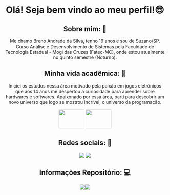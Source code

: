 
<h1 align = "center"> Olá! Seja bem vindo ao meu perfil!😎 </h1>

<div align = "center">
<h2>Sobre mim: 🤖</h2>
<p>Me chamo Breno Andrade da Silva, tenho 19 anos e sou de Suzano/SP. Curso Análise e Desenvolvimento de Sistemas pela Faculdade de Tecnologia Estadual - Mogi das Cruzes (Fatec-MC), onde estou atualmente no quinto semestre (Noturno).</p>
<h2>Minha vida acadêmica: 📒</h2>
<p> Iniciei os estudos nessa área motivado pela paixão em jogos eletrônicos que aos 14 anos me despertou a curiosidade para aprender sobre hardwares e softwares. Apaixonado por essa área, parti para descobrir um novo universo que logo se mostrou incrível, o universo da programação.</p>
<img height = "60" width = "80" src="https://cdn.jsdelivr.net/gh/devicons/devicon/icons/java/java-original-wordmark.svg" />
<img height = "60" width = "80" src="https://cdn.jsdelivr.net/gh/devicons/devicon/icons/intellij/intellij-original.svg" />         
</div>

<div align = "center">
<h2> Redes sociais: 📸</h2>
<a href="https://www.instagram.com/bre_nou"><img src="https://img.shields.io/badge/Instagram-E4405F?style=for-the-badge&logo=instagram&logoColor=white"></a>
<a href="https://github.com/Breno-Andrade"><img src="https://img.shields.io/badge/GitHub-100000?style=for-the-badge&logo=github&logoColor=white"></a>
</div>

<div align = "center">
<h2>Informações Repositório: 💻</h2>
<a href="https://github.com/Breno-Andrade">
<img src="https://github-readme-stats.vercel.app/api?username=Breno-Andrade&show_icons=true&theme=dark&include_all_commits=true&count_private=true"/><img 	src="https://github-readme-stats.vercel.app/api/top-langs/?username=Breno-Andrade&layout=compact&theme=dark"/>
</div>
